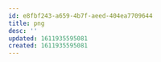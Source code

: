```yaml
---
id: e8fbf243-a659-4b7f-aeed-404ea7709644
title: png
desc: ''
updated: 1611935595081
created: 1611935595081
---
```


